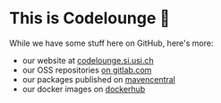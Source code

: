 # This is Codelounge 👋 

While we have some stuff here on GitHub, here's more:
* our website at [codelounge.si.usi.ch](https://codelounge.si.usi.ch)
* our OSS repositories [on gitlab.com](https://gitlab.com/usi-si-oss/codelounge) 
* our packages published on [mavencentral](https://central.sonatype.dev/namespace/ch.usi.si.codelounge)
* our docker images on [dockerhub](https://hub.docker.com/u/codelounge)